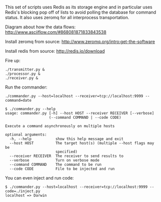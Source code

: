 This set of scripts uses Redis as its storage engine and in particular
uses Redis's blocking pop off of lists to avoid polling the database for command
status. It also uses zeromq for all interprocess transportation.

Diagram about how the data flows:
http://www.asciiflow.com/#868081871833843538

Install zeromq from source:
http://www.zeromq.org/intro:get-the-software

Install redis from source:
http://redis.io/download

Fire up:

```shell
./transmitter.py &
./processor.py &
./receiver.py &
```

Run the commander:

```shell
./commander.py --host=localhost --receiver=tcp://localhost:9999 --command=date
```
```shell
$ ./commander.py --help
usage: commander.py [-h] --host HOST --receiver RECEIVER [--verbose]
                    (--command COMMAND | --code CODE)

Execute a command asynchronously on multiple hosts

optional arguments:
  -h, --help           show this help message and exit
  --host HOST          The target host(s) (multiple --host flags may be
                       specified)
  --receiver RECEIVER  The receiver to send results to
  --verbose            Turn on verbose mode
  --command COMMAND    The command to be run
  --code CODE          File to be injected and run
```

You can even inject and run code:

```shell
$ ./commander.py --host=localhost --receiver=tcp://localhost:9999 --code=./inject.py
localhost => Darwin
```
